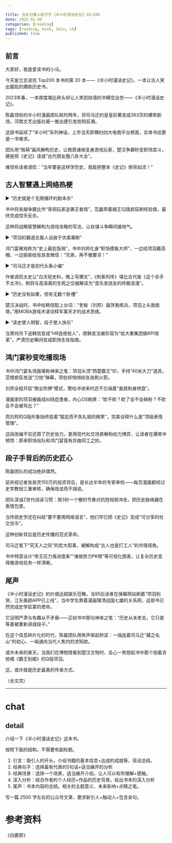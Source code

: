```yaml
---

title: 当史记撞上段子手《半小时漫话史记》20/200
date: 2025-02-09 
categories: [reading]
tags: [reading, book, 5min, sh]
published: true
---
```


## 前言

大家好，我是爱读书的小马。

今天是立志读完 Top200 本书的第 20 本——《半小时漫话史记》，一本让古人笑出腹肌的爆款历史书。

2023年春，一本厚度堪比砖头却让人笑到扶墙的书横空出世——《半小时漫话史记》。

陈磊领衔的半小时漫画团队耗时两年，将司马迁的皇皇巨著变成363页的爆笑剧场，河南文艺出版社甫一推出便引发抢购狂潮。

这部书延续了“半小时”系列神话，上市当天即横扫四大电商平台榜首，实体书店更是一书难求。

团队用“贱萌”画风解构历史，让商周诸侯变身游戏玩家，楚汉争霸秒变职场宫斗，硬是把《史记》读成“古代朋友圈八卦大全”。

难怪有读者调侃：“当年要是这样学历史，我能把整本《史记》倒背如流！”  

## 古人智慧遇上网络热梗  

▶ “历史就是个无限循环的剧本杀”  

书中将吴越争霸比作“青铜玩家逆袭王者局”，范蠡带着越王勾践疯狂刷经验值，最终完成惊天反杀。

这种将战略智慧解构为游戏攻略的写法，让权谋斗争瞬间接地气。  

▶ “项羽的霸道总裁人设崩于优柔寡断”  

鸿门宴被戏称为“史上最尬饭局”，书中刘邦化身“职场摸鱼大师”，一边给项羽戴高帽，一边偷偷给张良发微信：“兄弟，再不撤要凉！”  

▶ “司马迁才是初代头条小编”  

作者调侃太史公“白天挖史料，晚上写爆文”，《刺客列传》堪比古代版《这个杀手不太冷》，荆轲与高渐离的生死之交被解读为“音乐发烧友的终极浪漫”。  

▶ “历史没有如果，但有无数个卧槽”  

楚汉决战时，书中给韩信配上台词：“老板（刘邦）画饼我练兵，项羽上头我偷塔。”用MOBA游戏术语诠释军事天才的战术思维。  

▶ “读史使人明智，段子使人快乐”  

当萧何月下追韩信变成“HR连夜抢人”，商鞅变法被形容为“给大秦集团做KPI改革”，严肃历史瞬间变成职场生存指南。  

## 鸿门宴秒变吃播现场

书中鸿门宴名场面堪称神来之笔：项羽头顶“西楚霸王”ID，手持“40米大刀”道具，范增疯狂发送“刀他”弹幕，项伯却悄悄给张良刷火箭。

刘邦全程开启“商业吹捧”模式，樊哙冲进来时还不忘端着“彘肩刺身拼盘”。

漫画里的项羽被画成纠结症患者，内心OS刷屏：“砍不砍？砍了会不会掉粉？不砍会不会被骂怂？”

而刘邦的Q版形象始终挂着“尴尬而不失礼貌的微笑”，完美诠释什么是“顶级表情管理”。

这段改编不仅还原了历史张力，更用现代社交场景解构权力博弈，让读者在爆笑中顿悟：原来职场站队和鸿门宴竟有异曲同工之妙。  

## 段子手背后的历史匠心  

陈磊团队的成功绝非偶然。

前央视记者张泉灵150万的投资背后，是长达半年的专家审校——每页漫画都经过史学教授三重审核，确保戏说而不胡说。

团队深谙Z世代阅读习惯：用3秒一个梗的节奏对抗短视频冲击，把历史脉络藏在表情包里。

当传统史学还在纠结“要不要用网络语言”，他们早已把《史记》变成“可分享的社交货币”。  

这种创新背后是历史传播的范式革命。

司马迁笔下“究天人之际”的宏大叙事，被解构成“古人也是打工人”的共情视角。

书中特意设计“帝王压力值进度条”“诸侯势力PK榜”等可视化图表，让复杂历史变得像游戏任务一样清晰。

## 尾声 

《半小时漫话史记》的价值远超娱乐范畴。当95后读者在弹幕网站刷着“项羽别哭，江东美颜APP已上线”，当中学生靠着漫画理清战国七雄的关系网，这部书已然完成史学启蒙的使命。

它证明严肃与有趣从不矛盾——正如书中那句神来之笔：“历史从未老去，它只是等着被重新讲成段子。”  

在这个信息碎片化的时代，陈磊团队用笑声架起桥梁：一端连着司马迁“藏之名山”的初心，一端通向当代人焦灼的求知欲。

或许未来的某天，当我们在博物馆看到楚汉文物时，会心一笑想起书中那个抱着吉他唱《霸王别姬》的Q版项羽。

这，或许就是历史最美的传承方式。  

（全文完）  

--------------------------------------

# chat

## detail

介绍一下《半小时漫话史记》这本书。

按照下面的结构，不需要有副标题。

1. 引言：吸引人的开头，介绍书籍的基本信息+达成的成就等，简洁总结。
2. 经典句子：选择最有代表的5句话+适当展开的分析
3. 经典场景：选择一个场景，适当展开介绍，让人可以有所理解+感触。
4. 深入分析：结合作者的个人经历+作品的历史背景。给出书本的深入分析
5. 尾声：书本内容的总结。相关的主题意义、未来影响+点睛之笔。

写一篇 2500 字左右的公众号文章，要求新引人+触动人+包含金句。


# 参考资料

 《白鹿原》

